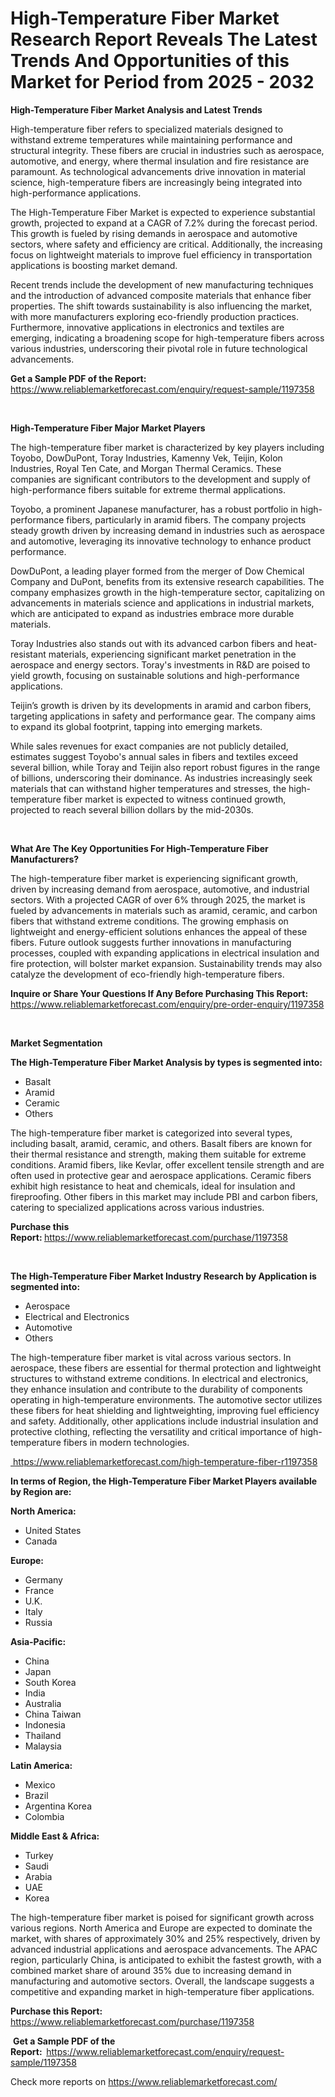 <p><h1>High-Temperature Fiber Market Research Report Reveals The Latest Trends And Opportunities of this Market for Period from 2025 - 2032</h1></p><p><strong>High-Temperature Fiber Market Analysis and Latest Trends</strong></p>
<p><p>High-temperature fiber refers to specialized materials designed to withstand extreme temperatures while maintaining performance and structural integrity. These fibers are crucial in industries such as aerospace, automotive, and energy, where thermal insulation and fire resistance are paramount. As technological advancements drive innovation in material science, high-temperature fibers are increasingly being integrated into high-performance applications.</p><p>The High-Temperature Fiber Market is expected to experience substantial growth, projected to expand at a CAGR of 7.2% during the forecast period. This growth is fueled by rising demands in aerospace and automotive sectors, where safety and efficiency are critical. Additionally, the increasing focus on lightweight materials to improve fuel efficiency in transportation applications is boosting market demand.</p><p>Recent trends include the development of new manufacturing techniques and the introduction of advanced composite materials that enhance fiber properties. The shift towards sustainability is also influencing the market, with more manufacturers exploring eco-friendly production practices. Furthermore, innovative applications in electronics and textiles are emerging, indicating a broadening scope for high-temperature fibers across various industries, underscoring their pivotal role in future technological advancements.</p></p>
<p><strong>Get a Sample PDF of the Report:&nbsp;</strong> <a href="https://www.reliablemarketforecast.com/enquiry/request-sample/1197358?utm_campaign=2724&utm_medium=2&utm_source=Github&utm_content=ia&utm_term=01042025&utm_id=high-temperature-fiber">https://www.reliablemarketforecast.com/enquiry/request-sample/1197358</a></p>
<p>&nbsp;</p>
<p><strong>High-Temperature Fiber Major Market Players</strong></p>
<p><p>The high-temperature fiber market is characterized by key players including Toyobo, DowDuPont, Toray Industries, Kamenny Vek, Teijin, Kolon Industries, Royal Ten Cate, and Morgan Thermal Ceramics. These companies are significant contributors to the development and supply of high-performance fibers suitable for extreme thermal applications.</p><p>Toyobo, a prominent Japanese manufacturer, has a robust portfolio in high-performance fibers, particularly in aramid fibers. The company projects steady growth driven by increasing demand in industries such as aerospace and automotive, leveraging its innovative technology to enhance product performance.</p><p>DowDuPont, a leading player formed from the merger of Dow Chemical Company and DuPont, benefits from its extensive research capabilities. The company emphasizes growth in the high-temperature sector, capitalizing on advancements in materials science and applications in industrial markets, which are anticipated to expand as industries embrace more durable materials.</p><p>Toray Industries also stands out with its advanced carbon fibers and heat-resistant materials, experiencing significant market penetration in the aerospace and energy sectors. Toray's investments in R&D are poised to yield growth, focusing on sustainable solutions and high-performance applications.</p><p>Teijin’s growth is driven by its developments in aramid and carbon fibers, targeting applications in safety and performance gear. The company aims to expand its global footprint, tapping into emerging markets.</p><p>While sales revenues for exact companies are not publicly detailed, estimates suggest Toyobo's annual sales in fibers and textiles exceed several billion, while Toray and Teijin also report robust figures in the range of billions, underscoring their dominance. As industries increasingly seek materials that can withstand higher temperatures and stresses, the high-temperature fiber market is expected to witness continued growth, projected to reach several billion dollars by the mid-2030s.</p></p>
<p>&nbsp;</p>
<p><strong>What Are The Key Opportunities For High-Temperature Fiber Manufacturers?</strong></p>
<p><p>The high-temperature fiber market is experiencing significant growth, driven by increasing demand from aerospace, automotive, and industrial sectors. With a projected CAGR of over 6% through 2025, the market is fueled by advancements in materials such as aramid, ceramic, and carbon fibers that withstand extreme conditions. The growing emphasis on lightweight and energy-efficient solutions enhances the appeal of these fibers. Future outlook suggests further innovations in manufacturing processes, coupled with expanding applications in electrical insulation and fire protection, will bolster market expansion. Sustainability trends may also catalyze the development of eco-friendly high-temperature fibers.</p></p>
<p><strong>Inquire or Share Your Questions If Any Before Purchasing This Report:</strong> <a href="https://www.reliablemarketforecast.com/enquiry/pre-order-enquiry/1197358?utm_campaign=2724&utm_medium=2&utm_source=Github&utm_content=ia&utm_term=01042025&utm_id=high-temperature-fiber">https://www.reliablemarketforecast.com/enquiry/pre-order-enquiry/1197358</a></p>
<p>&nbsp;</p>
<p><strong>Market Segmentation</strong></p>
<p><strong>The High-Temperature Fiber Market Analysis by types is segmented into:</strong></p>
<p><ul><li>Basalt</li><li>Aramid</li><li>Ceramic</li><li>Others</li></ul></p>
<p><p>The high-temperature fiber market is categorized into several types, including basalt, aramid, ceramic, and others. Basalt fibers are known for their thermal resistance and strength, making them suitable for extreme conditions. Aramid fibers, like Kevlar, offer excellent tensile strength and are often used in protective gear and aerospace applications. Ceramic fibers exhibit high resistance to heat and chemicals, ideal for insulation and fireproofing. Other fibers in this market may include PBI and carbon fibers, catering to specialized applications across various industries.</p></p>
<p><strong>Purchase this Report:&nbsp;</strong><a href="https://www.reliablemarketforecast.com/purchase/1197358?utm_campaign=2724&utm_medium=2&utm_source=Github&utm_content=ia&utm_term=01042025&utm_id=high-temperature-fiber">https://www.reliablemarketforecast.com/purchase/1197358</a></p>
<p>&nbsp;</p>
<p><strong>The High-Temperature Fiber Market Industry Research by Application is segmented into:</strong></p>
<p><ul><li>Aerospace</li><li>Electrical and Electronics</li><li>Automotive</li><li>Others</li></ul></p>
<p><p>The high-temperature fiber market is vital across various sectors. In aerospace, these fibers are essential for thermal protection and lightweight structures to withstand extreme conditions. In electrical and electronics, they enhance insulation and contribute to the durability of components operating in high-temperature environments. The automotive sector utilizes these fibers for heat shielding and lightweighting, improving fuel efficiency and safety. Additionally, other applications include industrial insulation and protective clothing, reflecting the versatility and critical importance of high-temperature fibers in modern technologies.</p></p>
<p><a href="https://www.reliablemarketforecast.com/high-temperature-fiber-r1197358?utm_campaign=2724&utm_medium=2&utm_source=Github&utm_content=ia&utm_term=01042025&utm_id=high-temperature-fiber">&nbsp;https://www.reliablemarketforecast.com/high-temperature-fiber-r1197358</a></p>
<p><strong>In terms of Region, the High-Temperature Fiber Market Players available by Region are:</strong></p>
<p>
    <p> <strong> North America: </strong>
        <ul>
            <li>United States</li>
            <li>Canada</li>
        </ul>
        </p> 
    <p> <strong> Europe: </strong>
        <ul>
            <li>Germany</li>
            <li>France</li>
            <li>U.K.</li>
            <li>Italy</li>
            <li>Russia</li>
        </ul>
        </p> 
    <p> <strong> Asia-Pacific: </strong>
        <ul>
            <li>China</li>
            <li>Japan</li>
            <li>South Korea</li>
            <li>India</li>
            <li>Australia</li>
            <li>China Taiwan</li>
            <li>Indonesia</li>
            <li>Thailand</li>
            <li>Malaysia</li>
        </ul>
        </p> 
    <p> <strong> Latin America: </strong>
        <ul>
            <li>Mexico</li>
            <li>Brazil</li>
            <li>Argentina Korea</li>
            <li>Colombia</li>
        </ul>
        </p> 
    <p> <strong> Middle East & Africa: </strong>
        <ul>
            <li>Turkey</li>
            <li>Saudi</li>
            <li>Arabia</li>
            <li>UAE</li>
            <li>Korea</li>
        </ul>
    </p>
    </p>
<p><p>The high-temperature fiber market is poised for significant growth across various regions. North America and Europe are expected to dominate the market, with shares of approximately 30% and 25% respectively, driven by advanced industrial applications and aerospace advancements. The APAC region, particularly China, is anticipated to exhibit the fastest growth, with a combined market share of around 35% due to increasing demand in manufacturing and automotive sectors. Overall, the landscape suggests a competitive and expanding market in high-temperature fiber applications.</p></p>
<p><strong>Purchase this Report: </strong><a href="https://www.reliablemarketforecast.com/purchase/1197358?utm_campaign=2724&utm_medium=2&utm_source=Github&utm_content=ia&utm_term=01042025&utm_id=high-temperature-fiber">https://www.reliablemarketforecast.com/purchase/1197358</a></p>
<p>&nbsp;<strong>Get a Sample PDF of the Report:&nbsp;&nbsp;</strong><a href="https://www.reliablemarketforecast.com/enquiry/request-sample/1197358?utm_campaign=2724&utm_medium=2&utm_source=Github&utm_content=ia&utm_term=01042025&utm_id=high-temperature-fiber">https://www.reliablemarketforecast.com/enquiry/request-sample/1197358</a></p>
<p><strong></strong></p>
<p>Check more reports on <a href="https://www.reliablemarketforecast.com/?utm_campaign=2724&utm_medium=2&utm_source=Github&utm_content=ia&utm_term=01042025&utm_id=high-temperature-fiber">https://www.reliablemarketforecast.com/</a></p>